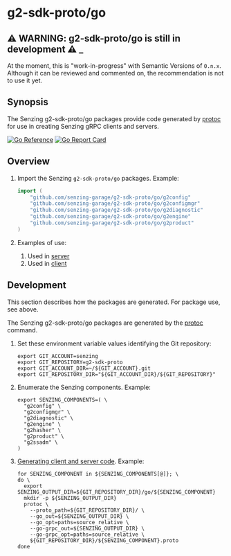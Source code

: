 # g2-sdk-proto/go

## :warning: WARNING: g2-sdk-proto/go is still in development :warning: _

At the moment, this is "work-in-progress" with Semantic Versions of `0.n.x`.
Although it can be reviewed and commented on,
the recommendation is not to use it yet.

## Synopsis

The Senzing g2-sdk-proto/go packages provide code generated by
[protoc](https://github.com/senzing-garage/knowledge-base/blob/main/WHATIS/protoc.md)
for use in creating Senzing gRPC clients and servers.

[![Go Reference](https://pkg.go.dev/badge/github.com/senzing-garage/g2-sdk-proto/go.svg)](https://pkg.go.dev/github.com/senzing-garage/g2-sdk-proto/go)
[![Go Report Card](https://goreportcard.com/badge/github.com/senzing-garage/g2-sdk-proto/go)](https://goreportcard.com/report/github.com/senzing-garage/g2-sdk-proto/go)

## Overview

1. Import the Senzing `g2-sdk-proto/go` packages.
   Example:

    ```go
    import (
        "github.com/senzing-garage/g2-sdk-proto/go/g2config"
        "github.com/senzing-garage/g2-sdk-proto/go/g2configmgr"
        "github.com/senzing-garage/g2-sdk-proto/go/g2diagnostic"
        "github.com/senzing-garage/g2-sdk-proto/go/g2engine"
        "github.com/senzing-garage/g2-sdk-proto/go/g2product"
    )
    ```

1. Examples of use:
    1. Used in [server](https://github.com/senzing-garage/serve-grpc/blob/main/g2engineserver/g2engineserver.go)
    1. Used in [client](https://github.com/senzing-garage/g2-sdk-go-grpc/blob/main/g2engineclient/g2engineclient.go)

## Development

This section describes how the packages are generated.
For package use, see above.

The Senzing g2-sdk-proto/go packages are generated by the
[protoc](https://github.com/senzing-garage/knowledge-base/blob/main/WHATIS/protoc.md)
command.

1. Set these environment variable values identifying the Git repository:

    ```console
    export GIT_ACCOUNT=senzing
    export GIT_REPOSITORY=g2-sdk-proto
    export GIT_ACCOUNT_DIR=~/${GIT_ACCOUNT}.git
    export GIT_REPOSITORY_DIR="${GIT_ACCOUNT_DIR}/${GIT_REPOSITORY}"

    ```

1. Enumerate the Senzing components.
   Example:

    ```console
    export SENZING_COMPONENTS=( \
      "g2config" \
      "g2configmgr" \
      "g2diagnostic" \
      "g2engine" \
      "g2hasher" \
      "g2product" \
      "g2ssadm" \
    )

    ```

1. [Generating client and server code](https://grpc.io/docs/languages/go/basics/#generating-client-and-server-code).
   Example:

    ```console
    for SENZING_COMPONENT in ${SENZING_COMPONENTS[@]}; \
    do \
      export SENZING_OUTPUT_DIR=${GIT_REPOSITORY_DIR}/go/${SENZING_COMPONENT}
      mkdir -p ${SENZING_OUTPUT_DIR}
      protoc \
        --proto_path=${GIT_REPOSITORY_DIR}/ \
        --go_out=${SENZING_OUTPUT_DIR} \
        --go_opt=paths=source_relative \
        --go-grpc_out=${SENZING_OUTPUT_DIR} \
        --go-grpc_opt=paths=source_relative \
        ${GIT_REPOSITORY_DIR}/${SENZING_COMPONENT}.proto
    done

    ```
